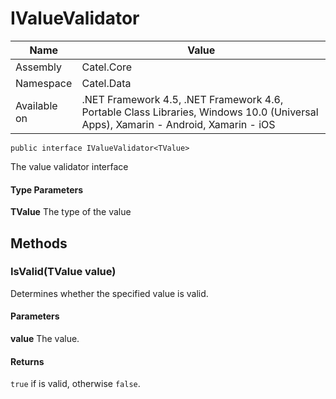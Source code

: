 

# IValueValidator

Name|Value
---|---
Assembly|Catel.Core
Namespace|Catel.Data
Available on|.NET Framework 4.5, .NET Framework 4.6, Portable Class Libraries, Windows 10.0 (Universal Apps), Xamarin - Android, Xamarin - iOS

```
public interface IValueValidator<TValue>
```

The value validator interface

#### Type Parameters

**TValue**
The type of the value



## Methods

### IsValid(TValue value)

Determines whether the specified value is valid.

#### Parameters

**value**
The value.

#### Returns

```true``` if is valid, otherwise ```false```.



